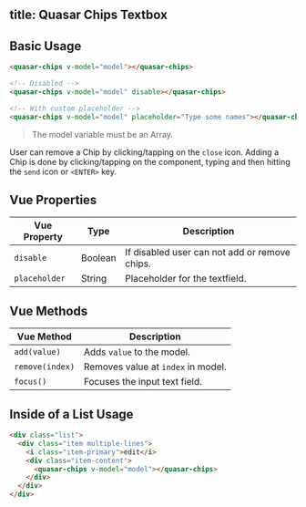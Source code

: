 title: Quasar Chips Textbox
---
<input type="hidden" data-fullpage-demo="form/text-input/chips">

## Basic Usage

``` html
<quasar-chips v-model="model"></quasar-chips>

<!-- Disabled -->
<quasar-chips v-model="model" disable></quasar-chips>

<!-- With custom placeholder -->
<quasar-chips v-model="model" placeholder="Type some names"></quasar-chips>
```

> The model variable must be an Array.

User can remove a Chip by clicking/tapping on the `close` icon. Adding a Chip is done by clicking/tapping on the component, typing and then hitting the `send` icon or `<ENTER>` key.

## Vue Properties
| Vue Property | Type | Description |
| --- | --- | --- |
| `disable` | Boolean | If disabled user can not add or remove chips. |
| `placeholder` | String | Placeholder for the textfield. |

## Vue Methods
| Vue Method | Description |
| --- | --- |
| `add(value)` | Adds `value` to the model. |
| `remove(index)` | Removes value at `index` in model. |
| `focus()` | Focuses the input text field. |

## Inside of a List Usage
``` html
<div class="list">
  <div class="item multiple-lines">
    <i class="item-primary">edit</i>
    <div class="item-content">
      <quasar-chips v-model="model"></quasar-chips>
    </div>
  </div>
</div>
```
